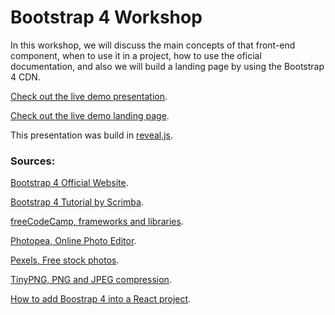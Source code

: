 # Bootstrap 4 Workshop

In this workshop, we will discuss the main concepts of that front-end component, when to use it in a project, how to use the oficial documentation, and also we will build a landing page by using the Bootstrap 4 CDN.

[Check out the live demo presentation](https://marianasouza.github.io/bootstrap4-workshop/#/).

[Check out the live demo landing page](https://marianasouza.github.io/bootstrap4-workshop-mylandingpage/).

This presentation was build in [reveal.js](https://revealjs.com/).


### Sources:

[Bootstrap 4 Official Website](https://getbootstrap.com/).

[Bootstrap 4 Tutorial by Scrimba](https://scrimba.com/g/gbootstrap4).

[freeCodeCamp, frameworks and libraries](https://www.freecodecamp.org/news/the-difference-between-a-framework-and-a-library-bd133054023f/).

[Photopea, Online Photo Editor](https://www.photopea.com/).

[Pexels, Free stock photos](https://www.pexels.com/).

[TinyPNG, PNG and JPEG compression](https://tinypng.com/).

[How to add Boostrap 4 into a React project](https://www.techiediaries.com/react-bootstrap/).


